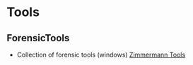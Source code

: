 # Tools
## ForensicTools
- Collection of forensic tools (windows) [Zimmermann Tools](https://ericzimmerman.github.io/#!index.md)


